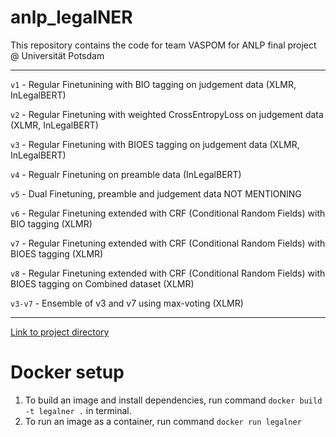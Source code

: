 # anlp_legalNER
This repository contains the code for team VASPOM for ANLP final project @ Universität Potsdam

----

`v1` - Regular Finetunining with BIO tagging on judgement data (XLMR, InLegalBERT)

`v2` - Regular Finetuning with weighted CrossEntropyLoss on judgement data (XLMR, InLegalBERT)

`v3` - Regular Finetuning with BIOES tagging on judgement data (XLMR, InLegalBERT)

`v4` - Regualr Finetuning on preamble data (InLegalBERT)

`v5` - Dual Finetuning, preamble and judgement data NOT MENTIONING

`v6` - Regular Finetuning extended with CRF (Conditional Random Fields) with BIO tagging (XLMR)

`v7` - Regular Finetuning extended with CRF (Conditional Random Fields) with BIOES tagging (XLMR)

`v8` - Regular Finetuning extended with CRF (Conditional Random Fields) with BIOES tagging on Combined dataset (XLMR)

`v3-v7` - Ensemble of v3 and v7 using max-voting (XLMR)

----

[Link to project directory](https://drive.google.com/drive/folders/1EPzM7d3qtORmIZubnmnn8o_BP5ceDCWW?usp=sharing)


# Docker setup

1. To build an image and install dependencies, run command `docker build -t legalner .` in terminal.
2. To run an image as a container, run command `docker run legalner`
